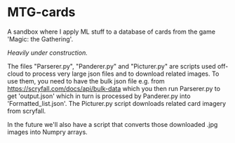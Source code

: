 # MTG-cards
A sandbox where I apply ML stuff to a database of cards from the game 'Magic: the Gathering'.

*Heavily under construction.*

The files "Parserer.py", "Panderer.py" and "Picturer.py" are scripts used off-cloud to process very large json files and to download related images. To use them, you need to have the bulk json file e.g. from https://scryfall.com/docs/api/bulk-data which you then run Parserer.py to get 'output.json' which in turn is processed by Panderer.py into 'Formatted_list.json'. The Picturer.py script downloads related card imagery from scryfall.

In the future we'll also have a script that converts those downloaded .jpg images into Numpry arrays.

